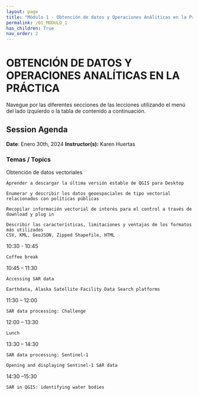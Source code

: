 ```yaml
---
layout: page
title: "Módulo 1 - Obtención de datos y Operaciones Análiticas en la Práctica"
permalink: /01_MODULO_1
has_children: True
nav_order: 2
---
```


# OBTENCIÓN DE DATOS Y OPERACIONES ANALÍTICAS EN LA PRÁCTICA
Navegue por las diferentes secciones de las lecciones utilizando el menú del lado izquierdo o la tabla de contenido a continuación.

## Session Agenda
**Date**: Enero 30th, 2024
**Instructor(s):** Karen Huertas

### Temas / Topics
Obtención de datos vectoriales
	
    Aprender a descargar la última versión estable de QGIS para Desktop

    Enumerar y describir los datos geoespaciales de tipo vectorial relacionados con políticas públicas

    Recopilar información vectorial de interés para el control a través de download y plug in

    Describir las características, limitaciones y ventajas de los formatos más utilizados 
    CSV, KML, GeoJSON, Zipped Shapefile, HTML

10:30 - 10:45
	
    Coffee break

10:45 – 11:30
	
    Accessing SAR data

    Earthdata, Alaska Satellite Facility Data Search platforms

11:30 – 12:00
	
    SAR data processing: Challenge

12:00 – 13:30
	
    Lunch

13:30 – 14:30
	
    SAR data processing: Sentinel-1
    
    Opening and displaying Sentinel-1 SAR data

14:30 –15:30
	
    SAR in QGIS: identifying water bodies
